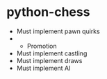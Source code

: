 # python-chess

- Must implement pawn quirks
- - Promotion
- Must implement castling
- Must implement draws
- Must implement AI
